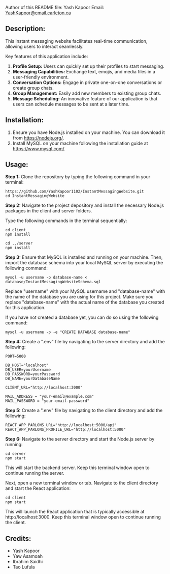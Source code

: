 Author of this README file: Yash Kapoor 
Email: YashKapoor@cmail.carleton.ca

Description:
------------
This instant messaging website facilitates real-time communication, allowing users to interact seamlessly. 

Key features of this application include:

1. **Profile Setup:** Users can quickly set up their profiles to start messaging.
2. **Messaging Capabilities:** Exchange text, emojis, and media files in a user-friendly environment.
3. **Conversation Options:** Engage in private one-on-one conversations or create group chats.
4. **Group Management:** Easily add new members to existing group chats.
5. **Message Scheduling:** An innovative feature of our application is that users can schedule messages to be sent at a later time. 

Installation:
-------------
1. Ensure you have Node.js installed on your machine. You can download it from https://nodejs.org/.
2. Install MySQL on your machine following the installation guide at https://www.mysql.com/.

Usage:
-------
**Step 1:**  Clone the repository by typing the following command in your terminal:

```
https://github.com/YashKapoor1102/InstantMessagingWebsite.git
cd InstantMessagingWebsite
```

**Step 2:** Navigate to the project depository and install the necessary Node.js packages
in the client and server folders.

Type the following commands in the terminal sequentially:

```
cd client
npm install
```

```
cd ../server
npm install
```

**Step 3:** Ensure that MySQL is installed and running on your machine. 
Then, import the database schema into your local MySQL server by executing the following command:

`mysql -u username -p database-name < database/InstantMessagingWebsiteSchema.sql`

Replace "username" with your MySQL username and "database-name" with the name of the database you are using for this project. 
Make sure you replace "database-name" with the actual name of the database you created for this application.

If you have not created a database yet, you can do so using the following command:

`mysql -u username -p -e "CREATE DATABASE database-name"`

**Step 4:** Create a ".env" file by navigating to the server directory and add the following:

```
PORT=5000

DB_HOST="localhost"
DB_USER=yourUsername
DB_PASSWORD=yourPassword
DB_NAME=yourDatabaseName

CLIENT_URL="http://localhost:3000"

MAIL_ADDRESS = "your-email@example.com"
MAIL_PASSWORD = "your-email-password"
```

**Step 5:** Create a ".env" file by navigating to the client directory and add the following:

```
REACT_APP_PARLONS_URL="http://localhost:5000/api"
REACT_APP_PARLONS_PROFILE_URL="http://localhost:5000"
```

**Step 6:** Navigate to the server directory and start the Node.js server by running:

```
cd server
npm start
```

This will start the backend server. Keep this terminal window open to continue running the server.

Next, open a new terminal window or tab. Navigate to the client directory and start the React application:

```
cd client 
npm start
```

This will launch the React application that is typically accessible at http://localhost:3000. 
Keep this terminal window open to continue running the client.

Credits:
-------
- Yash Kapoor
- Yaw Asamoah
- Ibrahim Saidhi
- Tao Lufula

